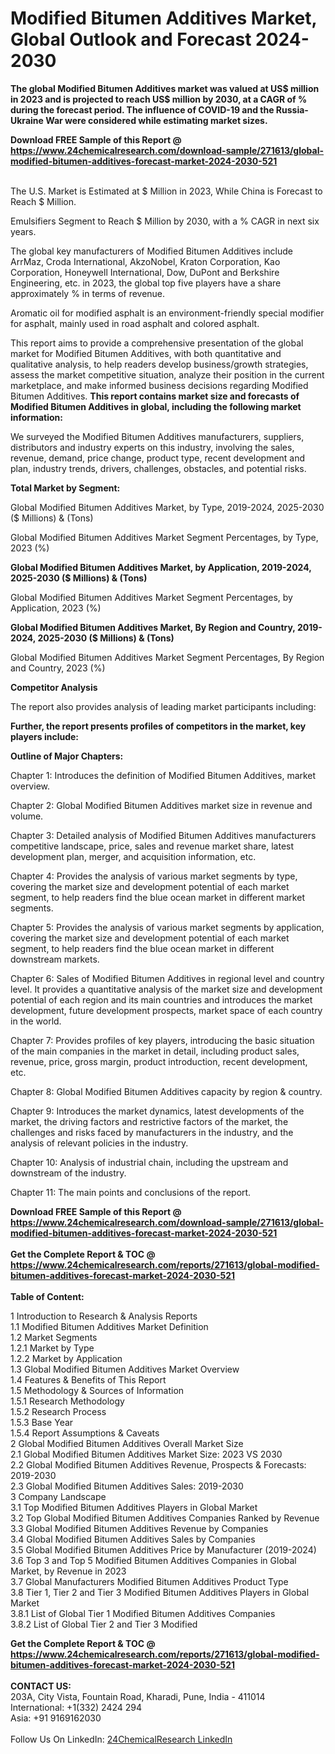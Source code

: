 <h1>Modified Bitumen Additives Market, Global Outlook and Forecast 2024-2030</h1><p><strong>The global Modified Bitumen Additives market was valued at US$ million in 2023 and is projected to reach US$ million by 2030, at a CAGR of % during the forecast period. The influence of COVID-19 and the Russia-Ukraine War were considered while estimating market sizes.</strong></p><p>
</p><p></p><div><b>Download FREE Sample of this Report @ 
            <a href="https://www.24chemicalresearch.com/download-sample/271613/global-modified-bitumen-additives-forecast-market-2024-2030-521">
            https://www.24chemicalresearch.com/download-sample/271613/global-modified-bitumen-additives-forecast-market-2024-2030-521</a></b></div><br><p>
The U.S. Market is Estimated at $ Million in 2023, While China is Forecast to Reach $ Million.</p><p>
Emulsifiers Segment to Reach $ Million by 2030, with a % CAGR in next six years.</p><p>
The global key manufacturers of Modified Bitumen Additives include ArrMaz, Croda International, AkzoNobel, Kraton Corporation, Kao Corporation, Honeywell International, Dow, DuPont and Berkshire Engineering, etc. in 2023, the global top five players have a share approximately % in terms of revenue.</p><p>
Aromatic oil for modified asphalt is an environment-friendly special modifier for asphalt, mainly used in road asphalt and colored asphalt.</p><p>
This report aims to provide a comprehensive presentation of the global market for Modified Bitumen Additives, with both quantitative and qualitative analysis, to help readers develop business/growth strategies, assess the market competitive situation, analyze their position in the current marketplace, and make informed business decisions regarding Modified Bitumen Additives. <strong>This report contains market size and forecasts of Modified Bitumen Additives in global, including the following market information:</strong></p><p>
</p><p>
</p><p>We surveyed the Modified Bitumen Additives manufacturers, suppliers, distributors and industry experts on this industry, involving the sales, revenue, demand, price change, product type, recent development and plan, industry trends, drivers, challenges, obstacles, and potential risks.</p><p>
<strong>Total Market by Segment:</strong></p><p>
Global Modified Bitumen Additives Market, by Type, 2019-2024, 2025-2030 ($ Millions) &amp; (Tons)</p><p>
Global Modified Bitumen Additives Market Segment Percentages, by Type, 2023 (%)</p><p>
</p><p>
</p><p><strong>Global Modified Bitumen Additives Market, by Application, 2019-2024, 2025-2030 ($ Millions) &amp; (Tons)</strong></p><p>
Global Modified Bitumen Additives Market Segment Percentages, by Application, 2023 (%)</p><p>
</p><p>
</p><p><strong>Global Modified Bitumen Additives Market, By Region and Country, 2019-2024, 2025-2030 ($ Millions) &amp; (Tons)</strong></p><p>
Global Modified Bitumen Additives Market Segment Percentages, By Region and Country, 2023 (%)</p><p>
</p><p>
</p><p><strong>Competitor Analysis</strong></p><p>
The report also provides analysis of leading market participants including:</p><p>
</p><p>
</p><p><strong>Further, the report presents profiles of competitors in the market, key players include:</strong></p><p>
</p><p>
</p><p><strong>Outline of Major Chapters:</strong></p><p>
Chapter 1: Introduces the definition of Modified Bitumen Additives, market overview.</p><p>
Chapter 2: Global Modified Bitumen Additives market size in revenue and volume.</p><p>
Chapter 3: Detailed analysis of Modified Bitumen Additives manufacturers competitive landscape, price, sales and revenue market share, latest development plan, merger, and acquisition information, etc.</p><p>
Chapter 4: Provides the analysis of various market segments by type, covering the market size and development potential of each market segment, to help readers find the blue ocean market in different market segments.</p><p>
Chapter 5: Provides the analysis of various market segments by application, covering the market size and development potential of each market segment, to help readers find the blue ocean market in different downstream markets.</p><p>
Chapter 6: Sales of Modified Bitumen Additives in regional level and country level. It provides a quantitative analysis of the market size and development potential of each region and its main countries and introduces the market development, future development prospects, market space of each country in the world.</p><p>
Chapter 7: Provides profiles of key players, introducing the basic situation of the main companies in the market in detail, including product sales, revenue, price, gross margin, product introduction, recent development, etc.</p><p>
Chapter 8: Global Modified Bitumen Additives capacity by region &amp; country.</p><p>
Chapter 9: Introduces the market dynamics, latest developments of the market, the driving factors and restrictive factors of the market, the challenges and risks faced by manufacturers in the industry, and the analysis of relevant policies in the industry.</p><p>
Chapter 10: Analysis of industrial chain, including the upstream and downstream of the industry.</p><p>
Chapter 11: The main points and conclusions of the report.</p><div><b>Download FREE Sample of this Report @ 
            <a href="https://www.24chemicalresearch.com/download-sample/271613/global-modified-bitumen-additives-forecast-market-2024-2030-521">
            https://www.24chemicalresearch.com/download-sample/271613/global-modified-bitumen-additives-forecast-market-2024-2030-521</a></b></div><br><div><b>Get the Complete Report & TOC @ 
            <a href="https://www.24chemicalresearch.com/reports/271613/global-modified-bitumen-additives-forecast-market-2024-2030-521">
            https://www.24chemicalresearch.com/reports/271613/global-modified-bitumen-additives-forecast-market-2024-2030-521</a></b></div><br>
            <b>Table of Content:</b><p>1 Introduction to Research & Analysis Reports<br />
    1.1 Modified Bitumen Additives Market Definition<br />
    1.2 Market Segments<br />
        1.2.1 Market by Type<br />
        1.2.2 Market by Application<br />
    1.3 Global Modified Bitumen Additives Market Overview<br />
    1.4 Features & Benefits of This Report<br />
    1.5 Methodology & Sources of Information<br />
        1.5.1 Research Methodology<br />
        1.5.2 Research Process<br />
        1.5.3 Base Year<br />
        1.5.4 Report Assumptions & Caveats<br />
2 Global Modified Bitumen Additives Overall Market Size<br />
    2.1 Global Modified Bitumen Additives Market Size: 2023 VS 2030<br />
    2.2 Global Modified Bitumen Additives Revenue, Prospects & Forecasts: 2019-2030<br />
    2.3 Global Modified Bitumen Additives Sales: 2019-2030<br />
3 Company Landscape<br />
    3.1 Top Modified Bitumen Additives Players in Global Market<br />
    3.2 Top Global Modified Bitumen Additives Companies Ranked by Revenue<br />
    3.3 Global Modified Bitumen Additives Revenue by Companies<br />
    3.4 Global Modified Bitumen Additives Sales by Companies<br />
    3.5 Global Modified Bitumen Additives Price by Manufacturer (2019-2024)<br />
    3.6 Top 3 and Top 5 Modified Bitumen Additives Companies in Global Market, by Revenue in 2023<br />
    3.7 Global Manufacturers Modified Bitumen Additives Product Type<br />
    3.8 Tier 1, Tier 2 and Tier 3 Modified Bitumen Additives Players in Global Market<br />
        3.8.1 List of Global Tier 1 Modified Bitumen Additives Companies<br />
        3.8.2 List of Global Tier 2 and Tier 3 Modified </p><div><b>Get the Complete Report & TOC @ 
            <a href="https://www.24chemicalresearch.com/reports/271613/global-modified-bitumen-additives-forecast-market-2024-2030-521">
            https://www.24chemicalresearch.com/reports/271613/global-modified-bitumen-additives-forecast-market-2024-2030-521</a></b></div><br><b>CONTACT US:</b><br>
            203A, City Vista, Fountain Road, Kharadi, Pune, India - 411014<br>
            International: +1(332) 2424 294<br>
            Asia: +91 9169162030 <br><br>
            Follow Us On LinkedIn: <a href="https://www.linkedin.com/company/24chemicalresearch/">24ChemicalResearch LinkedIn</a>